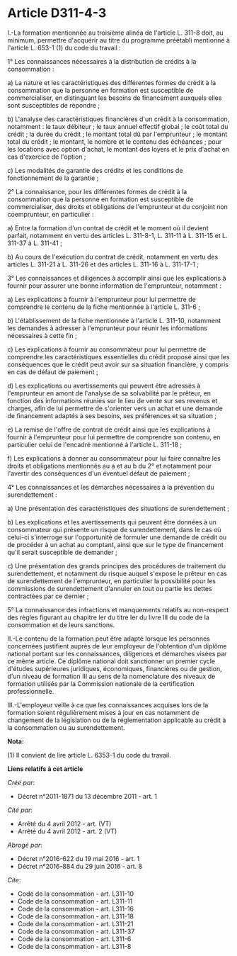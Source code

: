 # Article D311-4-3

I.-La formation mentionnée au troisième alinéa de l'article L. 311-8 doit, au minimum, permettre d'acquérir au titre du
programme préétabli mentionné à l'article L. 653-1 (1) du code du travail : 

1° Les connaissances nécessaires à la distribution de crédits à la consommation : 

a) La nature et les caractéristiques des différentes formes de crédit à la consommation que la personne en formation est
susceptible de commercialiser, en distinguant les besoins de financement auxquels elles sont susceptibles de répondre ; 

b) L'analyse des caractéristiques financières d'un crédit à la consommation, notamment : le taux débiteur ; le taux annuel
effectif global ; le coût total du crédit ; la durée du crédit ; le montant total dû par l'emprunteur ; le montant total du
crédit ; le montant, le nombre et le contenu des échéances ; pour les locations avec option d'achat, le montant des loyers et
le prix d'achat en cas d'exercice de l'option ; 

c) Les modalités de garantie des crédits et les conditions de fonctionnement de la garantie ; 

2° La connaissance, pour les différentes formes de crédit à la consommation que la personne en formation est susceptible de
commercialiser, des droits et obligations de l'emprunteur et du conjoint non coemprunteur, en particulier : 

a) Entre la formation d'un contrat de crédit et le moment où il devient parfait, notamment en vertu des articles L. 311-8-1,
L. 311-11 à L. 311-15 et L. 311-37 à L. 311-41 ; 

b) Au cours de l'exécution du contrat de crédit, notamment en vertu des articles L. 311-21 à L. 311-26 et des articles L.
311-16 à L. 311-17-1 ; 

3° Les connaissances et diligences à accomplir ainsi que les explications à fournir pour assurer une bonne information de
l'emprunteur, notamment : 

a) Les explications à fournir à l'emprunteur pour lui permettre de comprendre le contenu de la fiche mentionnée à l'article
L. 311-6 ; 

b) L'établissement de la fiche mentionnée à l'article L. 311-10, notamment les demandes à adresser à l'emprunteur pour réunir
les informations nécessaires à cette fin ; 

c) Les explications à fournir au consommateur pour lui permettre de comprendre les caractéristiques essentielles du crédit
proposé ainsi que les conséquences que le crédit peut avoir sur sa situation financière, y compris en cas de défaut de
paiement ; 

d) Les explications ou avertissements qui peuvent être adressés à l'emprunteur en amont de l'analyse de sa solvabilité par le
prêteur, en fonction des informations réunies sur le lieu de vente sur ses revenus et charges, afin de lui permettre de
s'orienter vers un achat et une demande de financement adaptés à ses besoins, ses préférences et sa situation ; 

e) La remise de l'offre de contrat de crédit ainsi que les explications à fournir à l'emprunteur pour lui permettre de
comprendre son contenu, en particulier celui de l'encadré mentionné à l'article L. 311-18 ; 

f) Les explications à donner au consommateur pour lui faire connaître les droits et obligations mentionnés au a et au b du 2°
et notamment pour l'avertir des conséquences d'un éventuel défaut de paiement ; 

4° Les connaissances et les démarches nécessaires à la prévention du surendettement : 

a) Une présentation des caractéristiques des situations de surendettement ; 

b) Les explications et les avertissements qui peuvent être données à un consommateur qui présente un risque de
surendettement, dans le cas où celui-ci s'interroge sur l'opportunité de formuler une demande de crédit ou de procéder à un
achat au comptant, ainsi que sur le type de financement qu'il serait susceptible de demander ; 

c) Une présentation des grands principes des procédures de traitement du surendettement, et notamment du risque auquel
s'expose le prêteur en cas de surendettement de l'emprunteur, en particulier la possibilité pour les commissions de
surendettement d'annuler en tout ou partie les dettes contractées par ce dernier ; 

5° La connaissance des infractions et manquements relatifs au non-respect des règles figurant au chapitre Ier du titre Ier du
livre III du code de la consommation et de leurs sanctions. 

II.-Le contenu de la formation peut être adapté lorsque les personnes concernées justifient auprès de leur employeur de
l'obtention d'un diplôme national portant sur les connaissances, diligences et démarches visées par ce même article. Ce
diplôme national doit sanctionner un premier cycle d'études supérieures juridiques, économiques, financières ou de gestion,
d'un niveau de formation III au sens de la nomenclature des niveaux de formation utilisés par la Commission nationale de la
certification professionnelle. 

III.-L'employeur veille à ce que les connaissances acquises lors de la formation soient régulièrement mises à jour en cas
notamment de changement de la législation ou de la réglementation applicable au crédit à la consommation ou au
surendettement.

**Nota:**

(1) Il convient de lire article L. 6353-1 du code du travail.

**Liens relatifs à cet article**

_Créé par_:

  - Décret n°2011-1871 du 13 décembre 2011 - art. 1

_Cité par_:

  - Arrêté du 4 avril 2012 - art. (VT)
  - Arrêté du 4 avril 2012 - art. 2 (VT)

_Abrogé par_:

  - Décret n°2016-622 du 19 mai 2016 - art. 1
  - Décret n°2016-884 du 29 juin 2016 - art. 8

_Cite_:

  - Code de la consommation - art. L311-10
  - Code de la consommation - art. L311-11
  - Code de la consommation - art. L311-16
  - Code de la consommation - art. L311-18
  - Code de la consommation - art. L311-21
  - Code de la consommation - art. L311-37
  - Code de la consommation - art. L311-6
  - Code de la consommation - art. L311-8
